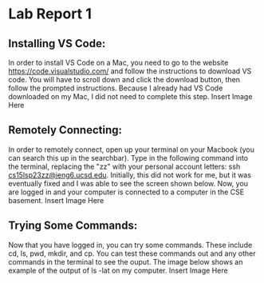 # Lab Report 1
## Installing VS Code:
In order to install VS Code on a Mac, you need to go to the website https://code.visualstudio.com/ and follow the instructions to download VS code. You will have to scroll down and click the download button, then follow the prompted instructions. Because I already had VS Code downloaded on my Mac, I did not need to complete this step.
Insert Image Here

## Remotely Connecting: 
In order to remotely connect, open up your terminal on your Macbook (you can search this up in the searchbar). Type in the following command into the terminal, replacing the "zz" with your personal account letters: ssh cs15lsp23zz@ieng6.ucsd.edu. Initially, this did not work for me, but it was eventually fixed and I was able to see the screen shown below. Now, you are logged in and your computer is connected to a computer in the CSE basement.
Insert Image Here

## Trying Some Commands:
Now that you have logged in, you can try some commands. These include cd, ls, pwd, mkdir, and cp. You can test these commands out and any other commands in the terminal to see the ouput. The image below shows an example of the output of ls -lat on my computer.
Insert Image Here
